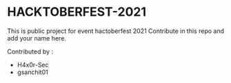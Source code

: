 # HACKTOBERFEST-2021
This is public project for event hactoberfest 2021
Contribute in this repo and add your name here.

Contributed by :
- H4x0r-Sec
- gsanchit01
